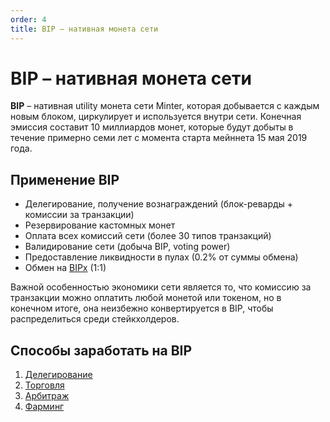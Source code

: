 ```yaml
---
order: 4
title: BIP – нативная монета сети
---
```


# BIP – нативная монета сети

**BIP** – нативная utility монета сети Minter, которая добывается с каждым новым блоком, циркулирует и используется внутри сети. Конечная эмиссия составит 10 миллиардов монет, которые будут добыты в течение примерно семи лет с момента старта мейннета 15 мая 2019 года.

## Применение BIP

- Делегирование, получение вознаграждений (блок-реварды + комиссии за транзакции)
- Резервирование кастомных монет
- Оплата всех комиссий сети (более 30 типов транзакций)
- Валидирование сети (добыча BIP, voting power)
- Предоставление ликвидности в пулах (0.2% от суммы обмена)
- Обмен на [BIPx](/ru/earn/bipx) (1:1)

Важной особенностью экономики сети является то, что комиссию за транзакции можно оплатить любой монетой или токеном, но в конечном итоге, она неизбежно конвертируется в BIP, чтобы распределиться среди стейкхолдеров.

## Способы заработать на BIP

1. [Делегирование](/ru/earn/delegation)
2. [Торговля](/ru/earn/trading)
3. [Арбитраж](/ru/earn/arbitrage)
4. [Фарминг](/ru/earn/farm)
